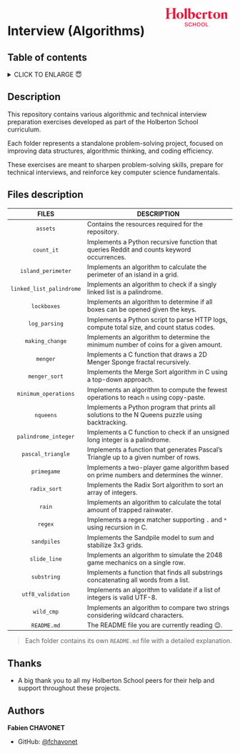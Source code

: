 <img height="50" align="right" src="https://raw.githubusercontent.com/fchavonet/fchavonet/refs/heads/main/assets/images/logo-holberton_school.webp" alt="Holberton School logo">

# Interview (Algorithms)

## Table of contents

<details>
    <summary>
        CLICK TO ENLARGE 😇
    </summary>
    <a href="#description">Description</a>
    <br>
    <a href="#files-description">Files description</a>
    <br>
    <a href="#thanks">Thanks</a>
    <br>
    <a href="#authors">Authors</a>
</details>

## <span id="description">Description</span>

This repository contains various algorithmic and technical interview preparation exercises developed as part of the Holberton School curriculum.

Each folder represents a standalone problem-solving project, focused on improving data structures, algorithmic thinking, and coding efficiency.

These exercises are meant to sharpen problem-solving skills, prepare for technical interviews, and reinforce key computer science fundamentals.

## <span id="files-description">Files description</span>

| **FILES**                | **DESCRIPTION**                                                                                  |
| :----------------------: | ------------------------------------------------------------------------------------------------ |
| `assets`                 | Contains the resources required for the repository.                                              |
| `count_it`               | Implements a Python recursive function that queries Reddit and counts keyword occurrences.       |
| `island_perimeter`       | Implements an algorithm to calculate the perimeter of an island in a grid.                       |
| `linked_list_palindrome` | Implements an algorithm to check if a singly linked list is a palindrome.                        | 
| `lockboxes`              | Implements an algorithm to determine if all boxes can be opened given the keys.                  |
| `log_parsing`            | Implements a Python script to parse HTTP logs, compute total size, and count status codes.       |
| `making_change`          | Implements an algorithm to determine the minimum number of coins for a given amount.             |
| `menger`                 | Implements a C function that draws a 2D Menger Sponge fractal recursively.                       |
| `menger_sort`            | Implements the Merge Sort algorithm in C using a top-down approach.                              |
| `minimum_operations`     | Implements an algorithm to compute the fewest operations to reach `n` using copy-paste.          |
| `nqueens`                | Implements a Python program that prints all solutions to the N Queens puzzle using backtracking. |
| `palindrome_integer`     | Implements a C function to check if an unsigned long integer is a palindrome.                    |
| `pascal_triangle`        | Implements a function that generates Pascal’s Triangle up to a given number of rows.             |
| `primegame`              | Implements a two-player game algorithm based on prime numbers and determines the winner.         |
| `radix_sort`             | Implements the Radix Sort algorithm to sort an array of integers.                                |
| `rain`                   | Implements an algorithm to calculate the total amount of trapped rainwater.                      |
| `regex`                  | Implements a regex matcher supporting `.` and `*` using recursion in C.                          |
| `sandpiles`              | Implements the Sandpile model to sum and stabilize 3x3 grids.                                    |
| `slide_line`             | Implements an algorithm to simulate the 2048 game mechanics on a single row.                     |
| `substring`              | Implements a function that finds all substrings concatenating all words from a list.             |
| `utf8_validation`        | Implements an algorithm to validate if a list of integers is valid UTF-8.                        |
| `wild_cmp`               | Implements an algorithm to compare two strings considering wildcard characters.                  |
| `README.md`              | The README file you are currently reading 😉.                                                    |

> Each folder contains its own `README.md` file with a detailed explanation.

## <span id="thanks">Thanks</span>

- A big thank you to all my Holberton School peers for their help and support throughout these projects.

## <span id="authors">Authors</span>

**Fabien CHAVONET**
- GitHub: [@fchavonet](https://github.com/fchavonet)
